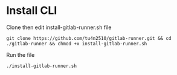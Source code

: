 # Install CLI

Clone then edit install-gitlab-runner.sh file

   ```
git clone https://github.com/tu4n2510/gitlab-runner.git && cd ./gitlab-runner && chmod +x install-gitlab-runner.sh
   ```

Run the file

   ```
./install-gitlab-runner.sh
   ```
